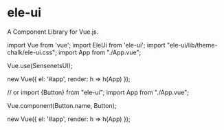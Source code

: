 # ele-ui
A Component Library for Vue.js.

import Vue from 'vue';
import EleUi from 'ele-ui';
import "ele-ui/lib/theme-chalk/ele-ui.css";
import App from "./App.vue";
 
Vue.use(SensenetsUI);
 
new Vue({
    el: '#app',
    render: h => h(App)
});

// or
import {Button} from "ele-ui";
import App from "./App.vue";
 
Vue.component(Button.name, Button);
 
new Vue({
  el: '#app',
  render: h => h(App)
});
